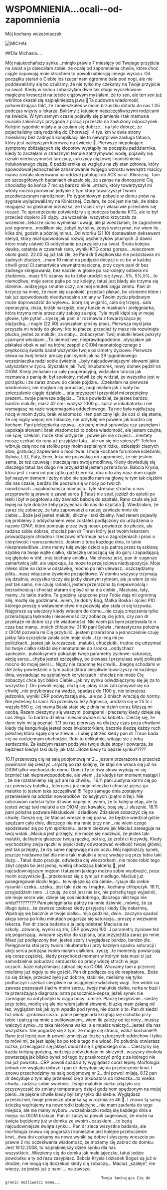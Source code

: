 WSPOMNIENIA...ocali--od-zapomnienia
===================================
Mój kochany wcześniaczek

![MICHAŁ](http://nk.pl/profile/30993854/gallery#!album=2&viewer=photo/28706125/14)

##Dla Michasia....

Mój najukochańszy synku...minęło prawie 7 miesięcy od Twojego przyjścia na świat a ja obiecałam sobie, że ocalę od zapomnienia chwile, które choć ciągle napawają mnie strachem to powoli nabierają innego wyrazu.
Od początku starań o Ciebie los rzucał nam ogromne bale pod nogi, ale nie poddawaliśmy się bo czuliśmy, że nie tylko my czekamy na Twoje przyjście na świat. Kiedy w końcu  zobaczyłam dwie tak długo wyczekiwane magiczne kreseczki na teście ciążowym myślałam, że to sen, ale ten sen już wkrótce okazał się najpiękniejszą jawą Ta cudowna wiadomość potwierdzająca fakt, że zamieszkałeś w moim brzuszku dotarła do nas 1.05 podczas wizyty u lekarza. Byliśmy z tatusiem najszczęśliwszymi rodzicami na świecie. W tym samym czasie pojawiły się plamienia i tak mamusia musiała zakończyć przygodę z pracą i przeszła na zasłużony odpoczynek. Kolejne tygodnie mijały a ja czułam się dobrze... na tyle dobrze, że pojechaliśmy całą rodzinką do Chorwacji. 4 tys. km w dwie strony znieśliśmy bez żadnych komplikacji ale to niewątpliwie zasługa tatusia, który jest najlepszym kierowcą na świecie .
Pierwsze niepokojące symptomy zbliżających się kłopotów wystąpiły na początku października, kiedy to zaczęłam w strasznym tempie zatrzymywać wodę, pojawiły się oznaki niedoczynności tarczycy, cukrzycy ciążowej i nadciśnienia indukowanego ciążą. 8 października ze względu na zły stan zdrowia, który spowodował jednocześnie zahamowanie twojego wzrostu wewnątrz macicy mama została skierowana na oddział patologii do ACK na ul. Kliniczną. Tam po szczegółowych badaniach okazało się, że szanse na donoszenie Cię chociażby do końca 7 mc są bardzo nikłe...strach, który towarzyszył mi wtedy można porównać jedynie z tym który towarzyszył Twoim przedwczesnym narodzinom. Po tygodniowym pobycie w domu znów na sygnale wylądowaliśmy na Klinicznej. Czułam, że coś jest nie tak, że słabo reagujesz na głaskanie brzuszka, że tracisz siły i właściwie przestałeś się ruszać. Te spostrzeżenia potwierdziły się podczas badania KTG, ale to był przecież dopiero 29 ciąży...za wcześnie, wszystko krzyczało za wcześnie...lekarze cicho wymieniali uwagi, ale ja wiedziałam, że zagrożenie jest ogromne...modliłam się, żebyś był silny, żebyś wytrzymał, nie wiem ile... kilka dni, godzin a później minut...Od wtorku (21.10) dostawałam deksawent steryd, który miał spowodować rozwój pęcherzyków płucnych..3 dawki które miały ułatwić Ci oddychanie po przyjściu na świat. Środa kolejna dawka, ostatnia w czwartek rano, wyniki KTG coraz gorsze....wieczorem około godz. 22.00 są już tak złe, że Pani dr Świątkowska nie pozostawia mi żadnych złudzeń....mam 10 minut na podjęcie decyzji o cc bo w każdej chwili grozi Ci zamartwica wewnątrzmaciczna, przy czym pani dr bez żadnego skrępowania, bez nadziei w głosie po raz kolejny odbiera mi złudzenia...masz 5% szansy na to żeby urodzić się żywy...5%, 5%,5%...to niemożliwe, moje serce pęka po raz kolejny, tatuś jest blady ale trzyma się dzielnie...widzę jego smutne oczy, ale mój smutek sięga zenitu. Pani dr krzyczy na mnie, że mam się uspokoić, przestać płakać, bo ciśnienie które i tak już spowodowało nieodwracalne zmiany w Twoim życiu płodowym może doprowadzić do wylewu...biorę się w garść, cała się trzęsę...sala operacyjna, cisza, brzęk narzędzi, obcy ludzie w maskach i pielęgniarka, która trzyma mnie przez cały zabieg za rękę. Tyle myśli kłębi się w mojej głowie, tyle pytań...słyszę jak pani dr rozmawia z towarzysząca jej stażystką...i nagle (22.50) usłyszałam głośny płacz. Pierwsza myśl jaka przyszła mi wtedy do głowy: kto to płacze, przecież ty masz nie rozwinięta płucka, jesteś za malutki, za słaby...  zobaczyłam Twój malutki łebek pokryty czarnymi włoskami...To niemożliwe, nieprawdopodobne...słyszałam jak płakałeś obok w sali na której zespół z OIOM neonatologicznego z prędkością światła badał wszystkie twoje parametry życiowe. Pierwsze słowa na twój temat: proszę pani synek jak na 29 tygodniowego wcześniaczka radzi sobie świetnie ...były najcudowniejszymi słowami jakie usłyszałam  w  życiu. Słyszałam jak Twój inkubatorek, nowy domek pędził na OIOM. Kiedy jechałam na salę pooperacyjną, widziałam tatusia jak rozmawia z panią dr, był spokojny, mówił że cię widział, że wszystko jest w porządku i że zaraz znowu do ciebie pójdzie....Czekałam na pierwsze wiadomości, nie mogłam się poruszać, nogi miałam jak z waty bo znieczulenie ciągle działało... tata przyszedł i przyniósł mi przepiękny prezent...twoje pierwsze zdjęcia...
Tatuś powiedział, że jesteś bardzo, bardzo malutki, masz 42 cm i ważysz 1000 g...śpisz w inkubatorku i nie wymagasz na razie wspomagania oddechowego. Ta noc była najdłuższą nocą w moim życiu, brak wiadomości i ten paniczny lęk, że coś ci się stanie, że cię nigdy więcej nie zobaczę, nie przytulę nie powiem jak bardzo cię kocham.  Pani pielęgniarka czuwa....co parę minut sprawdza czy zasnęłam i uspokaja słowami: brak wiadomości to dobra wiadomość, ale jestem czujna, nie śpię, czekam, może ktoś przyjdzie , powie jak się czujesz....niestety muszę czekać do rana aż przyjdzie tata....ale on się nie spieszy!!!  Telefon wibruje całą noc na stoliku przy moim szpitalnym łóżku, dziesiątki ciepłych słów, gratulacji zapewnień o modlitwie. I moje kochane forumowe koleżanki, Sylwia, LILI, Paty, Enex, Inka nie pozwalają mi zapomnieć, że nie jestem sama, że też czuwają i otaczają nas swoją modlitwą. Kiedy dowiaduję się dlaczego tatuś tak długo nie przyjeżdżał jestem przerażona. Babcia Krysia, która jest z nami od początku października, dba o to aby nasz dom ciągle był naszym domem i żeby niebo nie spadło nam na głowę w tym tak ciężkim dla nas czasie, bardzo źle poczuła się w nocy po twoich narodzinach...najukochańsza mamusia...tyle stresów, strachu o nas przyprawiło ją prawie o zawał serca  Tatuś nie spał, jeździł do apteki po lekki i był w pogotowiu aby zawieźć babcię do szpitala. Rano czuła się już lepiej na tyle dobrze żeby przyjechać do nas do szpitala .
 Wiedziałam, że zaraz cię zobaczę, że tata zaprowadzi a raczej zawiezie mnie do ciebie....Boże jaki jesteś malutki, śliczny i taki dzielny. Nad ranem pojawiły się problemy z oddychaniem więc zostałeś podłączony do urządzenia o nazwie CPAP, które pompuje przez twój nosek powietrze do płucek, ale radzisz sobie dobrze, chociaż pan dr Thrun który jest twoim lekarzem prowadzącym chłodno i rzeczowo informuje nas o zagrożeniach i prosi o cierpliwość i wyrozumiałość.
Jestem z tobą każdego dnia, to takie niesprawiedliwe...inne mamy tulą swoje dzieci a ja patrzę przez tą szklaną szybkę na twoje wątłe ciałko, klateczkę unoszącą się do góry i zapadającą się głęboko w dół...mój kochany aniołku. Nie chcesz jeść, pan dr sugeruje zamartwicę jelit, ale uspokaja, że może to przejściowa niedyspozycja. Moje mleko idzie na razie w odstawkę, mocno po nim ulewasz...oszczędzamy jelita...masz włączone żywienie pozajelitowe. W domku wszyscy trzymają się dzielnie, wszystko toczy się jakby dawnym rytmem, ale ja wiem że nie jest tak samo, nie czuję radości, jestem przerażona tą niepewnością i bezradnością i chociaż staram się być silna dla ciebie , Maciusia, taty, mamy...to takie trudne. Te godziny spędzone przy Tobie dają mi ogromną siłę, modlę się godzinami...wiem, że dobry Bóg, Matka Boska i ojciec PIO którego proszę o wstawiennictwo nie pozwolą aby stała ci się krzywda. Najgorsze są wieczory kiedy wracam do domu...nie czuję zmęczenia tylko przerażającą tęsknotę i niepewność czy zobaczę cię jutro, czy pan dr przekaże mi dobre czy złe wiadomości. Nie wiem jak bym przetrwała te n czas bez mamy...moich chłopców.
31.10 pani Sylwia , fantastyczna położna z OIOM pozwala mi Cię przytulić...jestem przerażona a jednocześnie czuję jakby fala szczęścia zalała całe moje ciało...łzy lecą mi po policzkach...jesteś jak kurczaczek...malutki, chudziutki, trudno cię utrzymać bo twoje ciałko składa się nienaturalnie do środka...oddychasz spokojnie...pulsoksymetr pokazuje twoje parametry życiowe: saturację, akcję serca...chyba jesteś szczęśliwy, bo ziewasz i przytulasz swój policzek mocno do mojej piersi...
Nigdy nie zapomnę tej chwili....biegnę schodami w dół żeby powiedzieć o tym  babci (która cierpliwie towarzyszy mi każdego dnia, wysiadując na szpitalnych korytarzach i chociaż nie może Cię zobaczyć chce być blisko Ciebie...jak my synku odwdzięczymy się jej za to wszystko ). 
Dni powoli mijają, dłużą się jakby czas zatrzymywał się na chwilę...nie przybierasz na wadze, spadasz do 1100 g, nie tolerujesz jedzonka, wyniki CRP podwyższają się....ale po 3 dniach wracają do normy. Nie jesteśmy tu sami. Na przeciwko leży Agniesia, urodziła się w 25 tc i ważyła 550 g. Jej mama Basia staje się z dnia na dzień coraz bliższą mi osobą. Razem cieszymy się waszymi postępami i płaczemy kiedy dzieje się coś złego. To bardzo dzielna i niesamowicie silna kobieta...Cieszę się, że dane było mi ją poznać.
1.11 po raz pierwszy na dłuższy czas poza chwilami kiedy cię kangurkuję jesteś poza inkubatorkiem, bacznie śledzę każdy ruch położnej która kąpię cię w zlewie...
Lubię patrzeć kiedy pan dr Thrun bada cię na codziennym obchodzie. Robi to delikatnie, witając się
z  tobą serdecznie. Za każdym razem podziwia twoje duże stopy i powtarza, że będziesz kiedyś taki duży jak tata...Boże kiedy to będzie synku?????

10.11 przenoszą cię na salę poojomową nr 2... jestem przerażona a przecież powinnam się cieszyć...słyszę po raz kolejny, że stąd nie wraca się już na OIOM tylko wychodzi do domu. Dom i Ty te dwa słowa wydają mi się brzmieć tak nieprawdopodobnie, ale wiem , że kiedyś ten moment nastąpi i , że nie rozstaniemy się już ani na chwilę...
16.11 pani Justyna karmi cię po raz pierwszy butelką , tolerujesz już moje mleczko i chociaż  pijesz go malutko to jestem taka szczęśliwa!!!!!
Tego samego dnia zostajemy przeniesieni na oddział noworodków izolacyjnych (piętro niżej). Nie odczuwam radości tylko dziwne napięcie...wiem, że to kolejny etap, ale ty jesteś wciąż taki malutki a do OIOM jest kawałek, boję się...i słusznie. 18.11 pani położna pozwala Maciusiowi i dziadkowi Zdzisiowi zobaczyć cię na chwilę. Cieszę się, że Maciuś wreszcie cię pozna, że będzie wiedział gdzie spędzam całe dnie, dlaczego nie ma mnie przy nim...nie wiem czego spodziewać się po tym spotkaniu...jestem ciekawa jak Maciuś zareaguje na twój widok...Maciuś jest przejęty, nie może się nadziwić, że jesteś taki malutki, delikatnie głaszcze twoją rączkę, boi się, że zrobi ci krzywdę. Kiedy wychodzimy zwija rączki w pięści żeby odwzorować wielkość twojej główki, jest tak przejęty, że łzy same napływają mi do oczu. Mój najdroższy synek, jeszcze niedawno był dla mnie taki malutki a teraz wydaje się przy tobie taki duży...
Tatuś dużo pracuje, odwiedza cię wieczorkami, nie może robić tego zbyt często bo jest jedną, wielką chodzącą bakterią , jest najcudowniejszym mężem i tatusiem jakiego można sobie wyobrazić, poza moim oczywiście ...przekonasz się o tym już niedługo. Maciuś już posegregował klocki lego... te większe są dla ciebie...rysuje dla ciebie rysunki i czeka...czeka...jest taki dzielny i mądry...kochany chłopczyk.
19.11, przyjeżdżam rano ...i czuję, że coś jest nie tak, nie potrafię tego wyjaśnić, ale moje serce wie, dzieje się coś niedobrego, dlaczego nikt tego nie widzi????????? Pani pielęgniarka patrzy na mnie dziwnie...mówię, że za długo śpisz...że zawsze czekasz kiedy przyjadę  i kiedy Cię nakarmię. Wpatruję się bacznie w twoje ciałko...mija godzina, dwie...zaczyna spadać akcja serca po kilku minutach pogarsza się saturacja...proszę o wezwanie lekarza. Pan dr zleca badania a ja jadę odebrać Maciusia ze szkoły...dzwonię, wyniki są złe, CRP powyżej 100...i parametry życiowe też się pogarszają...wracam szybko do szpitala,  tata przyjeżdża zaraz po mnie. Masz już podłączony tlen, jesteś szary i wyglądasz bardzo, bardzo źle. Pielęgniarka stoi przy twoim inkubatorku i przy każdym spadku saturacji i akcji serca potrząsa twoim małym ciałkiem...ryczę...te momenty powtarzają się coraz częściej...kiedy przychodzi moment w którym tata musi ci już samodzielnie pobudzać serduszko do pracy widzę strach w jego oczach...każe natychmiast zabrać cię na OIOM. Wracamy tam a przecież mieliśmy już nigdy tu nie gościć. Pan dr podłącza cię do respiratora...Boże co się dzieje, przecież było już dobrze, stabilnie,  mieliśmy się tylko podtuczyć i czekać cierpliwie na osiągnięcie właściwej wagi. Ten widok na zawsze pozostawi ślad w moim sercu...twoje malutkie ciałko, rurka w buzi i ta przerażająca diagnoza: ostra posocznica-sepsa, jeżeli synek nie zareaguje na antybiotyki w ciągu nocy...umrze. Płaczę bezgłośnie...siedzę przy tobie, modlę się ale nie wiem jakimi słowami, bluzkę mam zalaną od łez, wyglądam tak jak bym wpadła pod rynnę, nie dbam o to. Pan dr siedzi tuż obok...grobowa cisza...panie pielęgniarki krzątają się cichutko przy tobie i patrzą na mnie z politowaniem...wiem ile zależy od tej nocy...musisz walczyć synku...to taka nierówna walka, ale musisz walczyć...jesteś dla nas wszystkim. Nie pogodzę się  z tym, że mogę cię stracić, walcz kochanie!!!! Rano jest lepiej pan dr powoli zmniejsza liczbę sztucznych oddechów i tylko to mówi mi, że jest lepiej bo po tobie tego nie widać. Po południu otwierasz oczka, przeciągasz się jakbyś obudził się z głębokiego snu...
Cieszymy się każda kolejną godziną, nadzieja znów dodaje mi skrzydeł...wszyscy dookoła powtarzają jak blisko byłeś od tego by przekroczyć próg z za którego nie ma już powrotu...CRP powoli spada a ty wyglądasz coraz lepiej. Morfologia jednak nie wygląda dobrze i pan dr decyduje się na przetoczenie krwi.
I znowu przechodzimy na salę poojomową nr 2...dni powoli mijają. 8.12 pan dr decyduje o tym aby przenieść cię z inkubatora do łóżeczka...to wielka chwila...radzisz sobie świetnie...Twoje malutkie ciałko zdążyło się przyzwyczaić do zmiany temperatury dzięki godzinom spędzonym na mojej piersi...te piękne chwile kiedy byliśmy tylko dla siebie. Wyglądasz prześlicznie, twoje pierwsze ubranka są w rozmiarze 46 .
I znowu tą samą ścieżką wędrujemy na noworodki izolacyjne...nie mam zaufania do tego miejsca, ale nie mamy wyboru...wcześniaczki rodzą się każdego dnia a miejsc na OIOM brakuje. Pan dr zaczyna powoli sugerować, że może na święta będziemy już w domku ze swoim Jezuskiem....to będą najcudowniejsze święta synku ...Pan dr zleca wszystkie badania, ale morfologia znowu się pogarsza i konieczne jest kolejne przetoczenie krwi...dwa dni czekamy na nowe wyniki są dobre i słyszymy wreszcie po prawie 2 mc oczekiwania wiadomość, że możemy cię zabrać do domku. 
Jest 19.12.2008, to najpiękniejszy dzień synku dla nas wszystkich...Wieziemy cię do domku jak małe jajeczko, tatuś jedzie powolutku a ty od razu zasypiasz. Babcia Krysia i dziadek Boguś są już w drodze, nie mogą się doczekać kiedy cię zobaczą... Maciuś „szaleje”, nie wierzy, że jesteś już  z nami ....na zawsze.

                                               Twoja kochająca Cię do granic możliwości mama...

